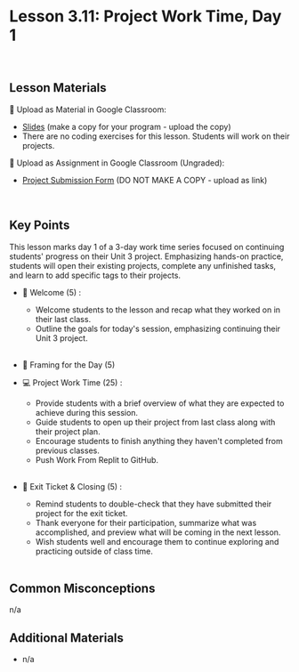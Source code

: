 # Lesson 3.11: Project Work Time, Day 1

<br>

## Lesson Materials

📖 Upload as Material in Google Classroom:
- [Slides](https://docs.google.com/presentation/d/1_NPX0Y7TpQ18o3EaJxfaaH6JOk1LELhxEnKgi1lw2mc/edit?usp=sharing) (make a copy for your program - upload the copy)
- There are no coding exercises for this lesson. Students will work on their projects.

📝 Upload as Assignment in Google Classroom (Ungraded):
- [Project Submission Form](https://forms.gle/jpemUa2fTs6DFdCX8) (DO NOT MAKE A COPY - upload as link)


<br>

## Key Points
This lesson marks day 1 of a 3-day work time series focused on continuing students' progress on their Unit 3 project. Emphasizing hands-on practice, students will open their existing projects, complete any unfinished tasks, and learn to add specific tags to their projects.

- 👋 Welcome (5) : 
    - Welcome students to the lesson and recap what they worked on in their last class.
    - Outline the goals for today's session, emphasizing continuing their Unit 3 project. <br><br>

- 👀 Framing for the Day (5)

- 💻 Project Work Time (25) :
    - Provide students with a brief overview of what they are expected to achieve during this session.
    - Guide students to open up their project from last class along with their project plan.
    - Encourage students to finish anything they haven't completed from previous classes.
    - Push Work From Replit to GitHub.<br><br>

- 👋 Exit Ticket & Closing (5) : 
    - Remind students to double-check that they have submitted their project for the exit ticket.
    - Thank everyone for their participation, summarize what was accomplished, and preview what will be coming in the next lesson.
    - Wish students well and encourage them to continue exploring and practicing outside of class time. <br><br>


## Common Misconceptions
n/a


## Additional Materials
- n/a
